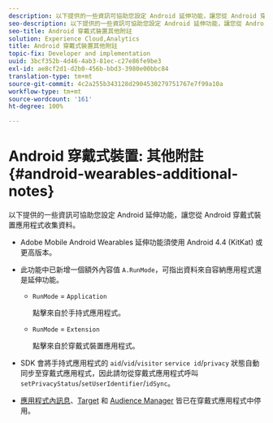 ```yaml
---
description: 以下提供的一些資訊可協助您設定 Android 延伸功能，讓您從 Android 穿戴式裝置應用程式收集資料。
seo-description: 以下提供的一些資訊可協助您設定 Android 延伸功能，讓您從 Android 穿戴式裝置應用程式收集資料。
seo-title: Android 穿戴式裝置其他附註
solution: Experience Cloud,Analytics
title: Android 穿戴式裝置其他附註
topic-fix: Developer and implementation
uuid: 3bcf352b-4d46-4ab3-81ec-c27e86fe9be3
exl-id: ae8cf2d1-d2b0-456b-bbd3-3980e00bbc84
translation-type: tm+mt
source-git-commit: 4c2a255b343128d2904530279751767e7f99a10a
workflow-type: tm+mt
source-wordcount: '161'
ht-degree: 100%

---
```


# Android 穿戴式裝置: 其他附註{#android-wearables-additional-notes}

以下提供的一些資訊可協助您設定 Android 延伸功能，讓您從 Android 穿戴式裝置應用程式收集資料。

* Adobe Mobile Android Wearables 延伸功能須使用 Android 4.4 (KitKat) 或更高版本。
* 此功能中已新增一個額外內容值 `A.RunMode`，可指出資料來自容納應用程式還是延伸功能。

   * `RunMode` = `Application`

      點擊來自於手持式應用程式。

   * `RunMode` =  `Extension`

      點擊來自於穿戴式裝置應用程式。

* SDK 會將手持式應用程式的 `aid`/`vid`/`visitor` `service id`/`privacy` 狀態自動同步至穿戴式應用程式，因此請勿從穿戴式應用程式呼叫 `setPrivacyStatus`/`setUserIdentifier`/`idSync`。
* [應用程式內訊息](/help/android/messaging-main/messaging/messaging.md)、[Target](/help/android/target-main/target.md) 和 [Audience Manager](/help/android/audience-manager/audiencemgmt.md) 皆已在穿戴式應用程式中停用。
